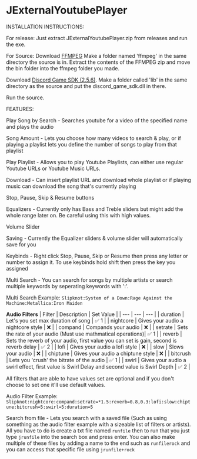 # JExternalYoutubePlayer

INSTALLATION INSTRUCTIONS:

For release: 
Just extract JExternalYoutubePlayer.zip from releases and run the exe.

For Source:
Download [FFMPEG](https://www.gyan.dev/ffmpeg/builds/ffmpeg-release-essentials.zip)
Make a folder named 'ffmpeg' in the same directory the source is in.
Extract the contents of the FFMPEG zip and move the bin folder into the ffmpeg folder you made.

Download [Discord Game SDK (2.5.6)](https://dl-game-sdk.discordapp.net/2.5.6/discord_game_sdk.zip).
Make a folder called 'lib' in the same directory as the source and put the discord_game_sdk.dll in there.

Run the source.

FEATURES:

Play Song by Search - Searches youtube for a video of the specified name and plays the audio

Song Amount - Lets you choose how many videos to search & play, or if playing a playlist lets you define the number of songs to play from that playlist

Play Playlist - Allows you to play Youtube Playlists, can either use regular Youtube URLs or Youtube Music URLs.

Download - Can insert playlist URL and download whole playlist or if playing music can download the song that's currently playing

Stop, Pause, Skip & Resume buttons

Equalizers - Currently only has Bass and Treble sliders but might add the whole range later on. Be careful using this with high values.

Volume Slider

Saving - Currently the Equalizer sliders & volume slider will automatically save for you

Keybinds - Right click Stop, Pause, Skip or Resume then press any letter or number to assign it. To use keybinds hold shift then press the key you assigned

Multi Search - You can search for songs by multiple artists or search multiple keywords by seperating keywords with ':'. 

Multi Search Example: `Slipknot:System of a Down:Rage Against the Machine:Metallica:Iron Maiden`

**Audio Filters**
| Filter | Description | Set Value |
| --- | --- | --- |
| duration | Let's you set max duration of song | ✅ 1 |
| nightcore | Gives your audio a nightcore style | ❌ |
| compand | Compands your audio | ❌ |
| setrate | Sets the rate of your audio (Must use mathmatical operations)| ✅ 1 |
| reverb | Sets the reverb of your audio, first value you can set is gain, second is reverb delay | ✅ 2 |
| lofi | Gives your audio a lofi style | ❌ |
| slow | Slows your audio | ❌ |
| chiptune | Gives your audio a chiptune style | ❌ |
| bitcrush | Lets you 'crush' the bitrate of the audio | ✅ 1 |
| swirl | Gives your audio a swirl effect, first value is Swirl Delay and second value is Swirl Depth | ✅ 2 |

All filters that are able to have values set are optional and if you don't choose to set one it'll use default values.

Audio Filter Example: `Slipknot:nightcore:compand:setrate=*1.5:reverb=0.8,0.3:lofi:slow:chiptune:bitcrush=5:swirl=5:duration=5`

Search from file - Lets you search with a saved file (Such as using something as the audio filter example with a sizeable list of filters or artists). All you have to do is create a txt file named `runfile` then to run that you just type `jrunfile` into the search box and press enter. You can also make multiple of these files by adding a name to the end such as `runfilerock` and you can access that specific file using `jrunfile+rock`


